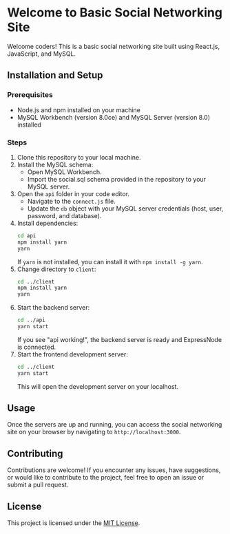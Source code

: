 # Welcome to Basic Social Networking Site

Welcome coders! This is a basic social networking site built using React.js, JavaScript, and MySQL.

## Installation and Setup

### Prerequisites
- Node.js and npm installed on your machine
- MySQL Workbench (version 8.0ce) and MySQL Server (version 8.0) installed

### Steps
1. Clone this repository to your local machine.
2. Install the MySQL schema:
   - Open MySQL Workbench.
   - Import the social.sql schema provided in the repository to your MySQL server.
3. Open the `api` folder in your code editor.
   - Navigate to the `connect.js` file.
   - Update the `db` object with your MySQL server credentials (host, user, password, and database).
4. Install dependencies:
   ```bash
   cd api
   npm install yarn
   yarn
   ```
   If `yarn` is not installed, you can install it with `npm install -g yarn`.
5. Change directory to `client`:
   ```bash
   cd ../client
   npm install yarn
   yarn
   ```
6. Start the backend server:
   ```bash
   cd ../api
   yarn start
   ```
   If you see "api working!", the backend server is ready and ExpressNode is connected.
7. Start the frontend development server:
   ```bash
   cd ../client
   yarn start
   ```
   This will open the development server on your localhost.

## Usage

Once the servers are up and running, you can access the social networking site on your browser by navigating to `http://localhost:3000`.

## Contributing

Contributions are welcome! If you encounter any issues, have suggestions, or would like to contribute to the project, feel free to open an issue or submit a pull request.

## License

This project is licensed under the [MIT License](LICENSE).
